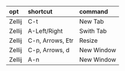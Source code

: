 | opt    | shortcut         | command    |
| :-     | :-               | :-         |
| Zellij | C-t              | New Tab    |
| Zellij | A-Left/Right     | Swith Tab  |
| Zellij | C-n, Arrows, Etr | Resize     |
| Zellij | C-p, Arrows, d   | New Window |
| Zellij | A-n              | New Window |